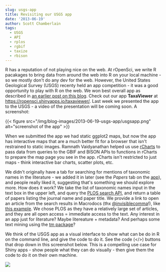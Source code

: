 ```yaml
---
slug: usgs-app
title: Revisiting our USGS app
date: '2013-06-19'
author: Scott Chamberlain
tags:
  - USGS
  - API
  - rplos
  - rgbif
  - taxize
  - rbison
---
```


R has a reputation of not playing nice on the web. At rOpenSci, we write R pacakages to bring data from around the web into R on your local machine - so we mostly don't do any dev for the web. However, the United States Geological Survey (USGS) recenty held an app competition - it was a good opportunity to play with R on the web. We won best overall app as described in [an earlier post on this blog][usgsold]. Check out our app **TaxaViewer** at <https://ropensci.shinyapps.io/taxaviewer/>. Last week we presented the app to the USGS - a video of the presentation will be coming soon. A screenshot:

{{< figure src="/img/blog-images/2013-06-19-usgs-app/usgsapp.png" alt="screenshot of the app" >}}

When we submitted the app we had static ggplot2 maps, but now the app has interactive maps that are a much better fit for a browser that isn't restrained to static images. Ramnath Vaidyanathan helped us use [rCharts][rCharts] to pass data from queries to the GBIF and BISON APIs to functions in rCharts to prepare the map page you see in the app. rCharts isn't restricted to just maps - think interactive bar charts, scatter plots, etc.

We didn't originally have a tab for searching for mentions of taxonomic names in the literature - we added it in later (see the *Papers* tab on the [app][usgsapp]), and people really liked it, suggesting that's something we should explore more. How does it work? We take the list of taxonomic names input in the text box in the upper left, and query the [PLOS search API][plos], and return a table of papers listing the journal name and paper title. We provide a link to open an article from the search results in Macrodocs (thx [@invisiblecomma][comma]!), like [this example][macro]. We chose PLOS as they have a relatively large set of articles, and they are all open access = immediate access to the text. Any interest in an app just for literature? Maybe litereature + metadata? And perhaps some text mining using the [tm package][tm]?

We think of the USGS app as a visual interface to show what can be do in R on the command line, and give the code to do it. See the code (</>) buttons that drop down in this screenshot below. This is a compelling use case for Shiny apps - show people what they can do visually - then give them the code to do it on their own machine.

![](/img/blog-images/2013-06-19-usgs-app/codemodal.png)

[usgsapp]: https://ropensci.shinyapps.io/taxaviewer/
[usgsold]: /blog/2013/04/22/usgs_app/
[tm]: https://cran.r-project.org/web/packages/tm/index.html
[plos]: https://api.plos.org/
[rmetadata]: https://github.com/ropensci/rmetadata
[rCharts]: https://rcharts.github.io/
[macro]: http://macrodocs.org/?doi=10.1371/journal.pone.0017580
[comma]: https://twitter.com/invisiblecomma

